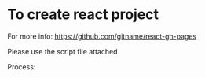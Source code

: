 # To create react project

For more info: https://github.com/gitname/react-gh-pages

Please use the script file attached

Process:

